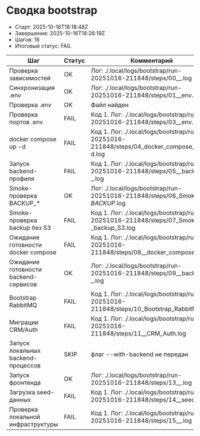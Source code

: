 # Сводка bootstrap

* Старт: 2025-10-16T18:18:48Z
* Завершение: 2025-10-16T18:26:19Z
* Шагов: 16
* Итоговый статус: FAIL

| Шаг | Статус | Комментарий | Лог |
| --- | --- | --- | --- |
| Проверка зависимостей | OK | Лог: ./.local/logs/bootstrap/run-20251016-211848/steps/00__.log | ./.local/logs/bootstrap/run-20251016-211848/steps/00__.log |
| Синхронизация .env | OK | Лог: ./.local/logs/bootstrap/run-20251016-211848/steps/01__env.log | ./.local/logs/bootstrap/run-20251016-211848/steps/01__env.log |
| Проверка .env | OK | Файл найден | — |
| Проверка портов .env | FAIL | Код 1. Лог: ./.local/logs/bootstrap/run-20251016-211848/steps/03__env.log | ./.local/logs/bootstrap/run-20251016-211848/steps/03__env.log |
| docker compose up -d | FAIL | Код 1. Лог: ./.local/logs/bootstrap/run-20251016-211848/steps/04_docker_compose_up_-d.log | ./.local/logs/bootstrap/run-20251016-211848/steps/04_docker_compose_up_-d.log |
| Запуск backend-профиля | FAIL | Код 1. Лог: ./.local/logs/bootstrap/run-20251016-211848/steps/05__backend-_.log | ./.local/logs/bootstrap/run-20251016-211848/steps/05__backend-_.log |
| Smoke-проверка BACKUP_* | OK | Лог: ./.local/logs/bootstrap/run-20251016-211848/steps/06_Smoke-_BACKUP_.log | ./.local/logs/bootstrap/run-20251016-211848/steps/06_Smoke-_BACKUP_.log |
| Smoke-проверка backup без S3 | FAIL | Код 1. Лог: ./.local/logs/bootstrap/run-20251016-211848/steps/07_Smoke-_backup_S3.log | ./.local/logs/bootstrap/run-20251016-211848/steps/07_Smoke-_backup_S3.log |
| Ожидание готовности docker compose | FAIL | Код 1. Лог: ./.local/logs/bootstrap/run-20251016-211848/steps/08__docker_compose.log | ./.local/logs/bootstrap/run-20251016-211848/steps/08__docker_compose.log |
| Ожидание готовности backend-сервисов | OK | Лог: ./.local/logs/bootstrap/run-20251016-211848/steps/09__backend-_.log | ./.local/logs/bootstrap/run-20251016-211848/steps/09__backend-_.log |
| Bootstrap RabbitMQ | FAIL | Код 1. Лог: ./.local/logs/bootstrap/run-20251016-211848/steps/10_Bootstrap_RabbitMQ.log | ./.local/logs/bootstrap/run-20251016-211848/steps/10_Bootstrap_RabbitMQ.log |
| Миграции CRM/Auth | FAIL | Код 1. Лог: ./.local/logs/bootstrap/run-20251016-211848/steps/11__CRM_Auth.log | ./.local/logs/bootstrap/run-20251016-211848/steps/11__CRM_Auth.log |
| Запуск локальных backend-процессов | SKIP | флаг --with-backend не передан | — |
| Запуск фронтенда | OK | Лог: ./.local/logs/bootstrap/run-20251016-211848/steps/13__.log | ./.local/logs/bootstrap/run-20251016-211848/steps/13__.log |
| Загрузка seed-данных | FAIL | Код 1. Лог: ./.local/logs/bootstrap/run-20251016-211848/steps/14__seed-_.log | ./.local/logs/bootstrap/run-20251016-211848/steps/14__seed-_.log |
| Проверка локальной инфраструктуры | FAIL | Код 1. Лог: ./.local/logs/bootstrap/run-20251016-211848/steps/15__.log | ./.local/logs/bootstrap/run-20251016-211848/steps/15__.log |
